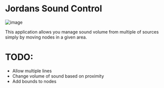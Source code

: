 # Jordans Sound Control

![image](https://user-images.githubusercontent.com/15781380/37932872-8a8e9324-3141-11e8-967b-e607f8afb512.png)

This application allows you manage sound volume from multiple of sources simply by moving nodes in a given area.


# TODO:

- Allow multiple lines
- Change volume of sound based on proximity
- Add bounds to nodes
